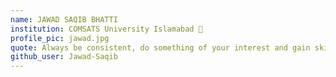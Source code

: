 ```yaml
---
name: JAWAD SAQIB BHATTI
institution: COMSATS University Islamabad 🚩
profile_pic: jawad.jpg
quote: Always be consistent, do something of your interest and gain skill to excel in the field. Also never stop learning :)
github_user: Jawad-Saqib
---
```

